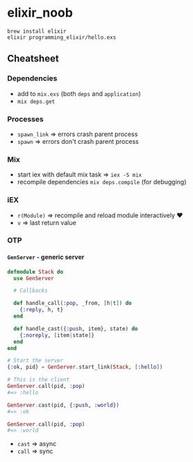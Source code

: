 # elixir_noob

```
brew install elixir
elixir programming_elixir/hello.exs
```

## Cheatsheet

### Dependencies

* add to `mix.exs` (both `deps` and `application`)
* `mix deps.get`

### Processes

* `spawn_link` => errors crash parent process
* `spawn` => errors don't crash parent process

### Mix

* start iex with default mix task => `iex -S mix`
* recompile dependencies `mix deps.compile` (for debugging)

### iEX

* `r(Module)` => recompile and reload module interactively :heart:
* `v` => last return value

### OTP

#### `GenServer` - generic server

```ex
defmodule Stack do
  use GenServer

  # Callbacks

  def handle_call(:pop, _from, [h|t]) do
    {:reply, h, t}
  end

  def handle_cast({:push, item}, state) do
    {:noreply, [item|state]}
  end
end

# Start the server
{:ok, pid} = GenServer.start_link(Stack, [:hello])

# This is the client
GenServer.call(pid, :pop)
#=> :hello

GenServer.cast(pid, {:push, :world})
#=> :ok

GenServer.call(pid, :pop)
#=> :world
```

* `cast` => async
* `call` => sync
